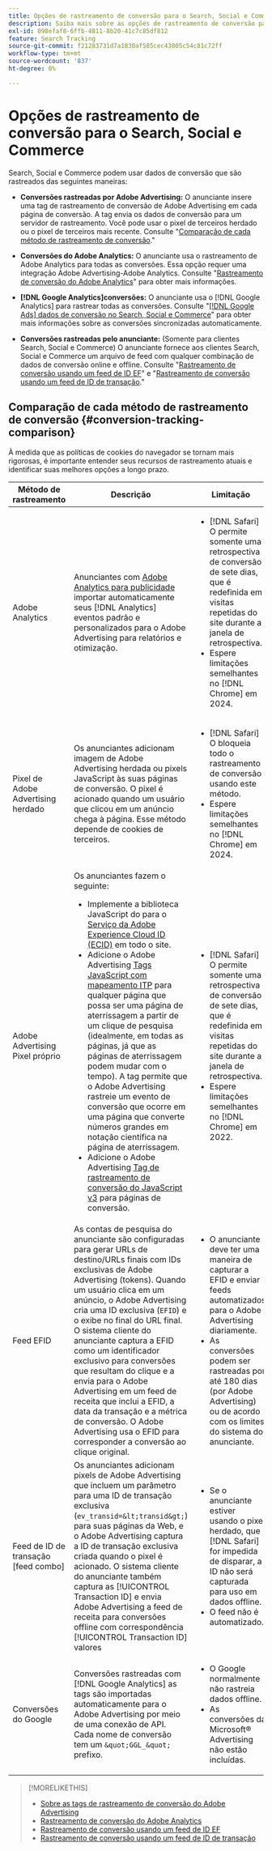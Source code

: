 ```yaml
---
title: Opções de rastreamento de conversão para o Search, Social e Commerce
description: Saiba mais sobre as opções de rastreamento de conversão para o Search, Social e Commerce.
exl-id: 098efaf8-6ffb-4811-8b20-41c7c85df812
feature: Search Tracking
source-git-commit: f21283731d7a1830af585cec43805c54c81c72ff
workflow-type: tm+mt
source-wordcount: '837'
ht-degree: 0%

---
```


# Opções de rastreamento de conversão para o Search, Social e Commerce

Search, Social e Commerce podem usar dados de conversão que são rastreados das seguintes maneiras:

* **Conversões rastreadas por Adobe Advertising:** O anunciante insere uma tag de rastreamento de conversão de Adobe Advertising em cada página de conversão. A tag envia os dados de conversão para um servidor de rastreamento. Você pode usar o pixel de terceiros herdado ou o pixel de terceiros mais recente. Consulte &quot;[Comparação de cada método de rastreamento de conversão](#conversion-tracking-comparison).&quot;

* **Conversões do Adobe Analytics:** O anunciante usa o rastreamento de Adobe Analytics para todas as conversões. Essa opção requer uma integração Adobe Advertising-Adobe Analytics. Consulte &quot;[Rastreamento de conversão do Adobe Analytics](conversion-tracking-analytics.md)&quot; para obter mais informações.

* **[!DNL Google Analytics]conversões:** O anunciante usa o [!DNL Google Analytics] para rastrear todas as conversões. Consulte &quot;[[!DNL Google Ads] dados de conversão no Search, Social e Commerce](/help/search-social-commerce/campaign-management/introduction/google-conversion-data.md)&quot; para obter mais informações sobre as conversões sincronizadas automaticamente.

* **Conversões rastreadas pelo anunciante:** (Somente para clientes Search, Social e Commerce) O anunciante fornece aos clientes Search, Social e Commerce um arquivo de feed com qualquer combinação de dados de conversão online e offline. Consulte &quot;[Rastreamento de conversão usando um feed de ID EF](feed-efid.md)&quot; e &quot;[Rastreamento de conversão usando um feed de ID de transação](feed-transaction-id.md).&quot;

## Comparação de cada método de rastreamento de conversão {#conversion-tracking-comparison}

À medida que as políticas de cookies do navegador se tornam mais rigorosas, é importante entender seus recursos de rastreamento atuais e identificar suas melhores opções a longo prazo.

| Método de rastreamento | Descrição | Limitação | Benefícios | Recomendado? |
|----|----|----|----|----|
| Adobe Analytics | Anunciantes com [Adobe Analytics para publicidade](https://experienceleague.adobe.com/docs/advertising/integrations/analytics/overview.html) importar automaticamente seus [!DNL Analytics] eventos padrão e personalizados para o Adobe Advertising para relatórios e otimização. | <ul><li>[!DNL Safari] O permite somente uma retrospectiva de conversão de sete dias, que é redefinida em visitas repetidas do site durante a janela de retrospectiva.</li><li> Espere limitações semelhantes no [!DNL Chrome] em 2024.</li></ul> | <ul><li>Integração perfeita com o [!DNL Analytics]</li> <li>Consulte dados de pesquisa paga em [!DNL Analytics] Analysis Workspace</li><li>Benefícios além da pesquisa paga</li></ul> | Sim |
| Pixel de Adobe Advertising herdado | Os anunciantes adicionam imagem de Adobe Advertising herdada ou pixels JavaScript às suas páginas de conversão. O pixel é acionado quando um usuário que clicou em um anúncio chega à página. Esse método depende de cookies de terceiros. | <ul><li>[!DNL Safari] O bloqueia todo o rastreamento de conversão usando este método.</li><li>Espere limitações semelhantes no [!DNL Chrome] em 2024.</li></ul> | O pixel já está implementado. No entanto, você ainda deve [implementar a tag de mapeamento ITP adicional](itp-conversion-mapping-tag.md).<br><br>Recomendação: alterne para o pixel primário. | Não |
| Adobe Advertising Pixel próprio | Os anunciantes fazem o seguinte: <ul><li>Implemente a biblioteca JavaScript do para o [Serviço da Adobe Experience Cloud ID (ECID)](https://experienceleague.adobe.com/docs/id-service/using/intro/overview.html) em todo o site.</li><li>Adicione o Adobe Advertising [Tags JavaScript com mapeamento ITP](itp-conversion-mapping-tag.md) para qualquer página que possa ser uma página de aterrissagem a partir de um clique de pesquisa (idealmente, em todas as páginas, já que as páginas de aterrissagem podem mudar com o tempo). A tag permite que o Adobe Advertising rastreie um evento de conversão que ocorre em uma página que converte números grandes em notação científica na página de aterrissagem.</li><li>Adicione o Adobe Advertising [Tag de rastreamento de conversão do JavaScript v3](format-conversion-tag-jsv3.md) para páginas de conversão.</li></ul> | <ul><li>[!DNL Safari] O permite somente uma retrospectiva de conversão de sete dias, que é redefinida em visitas repetidas do site durante a janela de retrospectiva.</li><li>Espere limitações semelhantes no [!DNL Chrome] em 2022.</li></ul> | [!DNL Safari] rastreia conversões durante a retrospectiva de sete dias. Como a pesquisa é redefinida em visitas repetidas ao site durante a janela de pesquisa, a limitação não afeta todas [!DNL Safari] usuários. | Não |
| Feed EFID | As contas de pesquisa do anunciante são configuradas para gerar URLs de destino/URLs finais com IDs exclusivas de Adobe Advertising (tokens). Quando um usuário clica em um anúncio, o Adobe Advertising cria uma ID exclusiva (`EFID`) e o exibe no final do URL final. O sistema cliente do anunciante captura a EFID como um identificador exclusivo para conversões que resultam do clique e a envia para o Adobe Advertising em um feed de receita que inclui a EFID, a data da transação e a métrica de conversão. O Adobe Advertising usa o EFID para corresponder a conversão ao clique original. | <ul><li>O anunciante deve ter uma maneira de capturar a EFID e enviar feeds automatizados para o Adobe Advertising diariamente.</li><li>As conversões podem ser rastreadas por até 180 dias (por Adobe Advertising) ou de acordo com os limites do sistema do anunciante.</li></ul> | <ul><li>Esse método usa dados de conversão primários, de modo que não é afetado pelas limitações de cookies de terceiros.</li><li>As conversões online e offline podem ser enviadas em um feed.</li><li>Não são necessárias alterações de código ou tags para o site.</li></ul> | Sim |
| Feed de ID de transação [feed combo] | Os anunciantes adicionam pixels de Adobe Advertising que incluem um parâmetro para uma ID de transação exclusiva (`ev_transid=&lt;transid&gt;`) para suas páginas da Web, e o Adobe Advertising captura a ID de transação exclusiva criada quando o pixel é acionado. O sistema cliente do anunciante também captura as [!UICONTROL Transaction ID] e envia Adobe Advertising a feed de receita para conversões offline com correspondência [!UICONTROL Transaction ID] valores | <ul><li>Se o anunciante estiver usando o pixel herdado, que [!DNL Safari] for impedida de disparar, a ID não será capturada para uso em dados offline.</li><li>O feed não é automatizado.</li></ul> | <ul><li>Se você implementar o pixel primário, a variável [!UICONTROL Transaction ID] é capturado em [!DNL Safari].</li><li>Fornece rastreamento de eventos de conversão offline/aprovados.</li></ul> | Não |
| Conversões do Google | Conversões rastreadas com [!DNL Google Analytics] as tags são importadas automaticamente para o Adobe Advertising por meio de uma conexão de API. Cada nome de conversão tem um `&quot;GGL_&quot;` prefixo. | <ul><li>O Google normalmente não rastreia dados offline.</li><li>As conversões da Microsoft® Advertising não estão incluídas.</li></ul> | O Google usa o aprendizado de máquina para extrapolar&quot;[conversões modeladas](https://support.google.com/google-ads/answer/10081327).&quot; | Não |

<!--
| Microsoft Advertising Conversions | Conversions tracked with Microsoft Advertising universal event tags (UET) are automatically imported to Adobe Advertising via an API connection. Each conversion name has a &quot;???&quot; prefix. | Microsoft Advertising typically doesn't track offline data. Google conversions aren't included. | ?? | No |
-->

>[!MORELIKETHIS]
>
>* [Sobre as tags de rastreamento de conversão do Adobe Advertising](/help/search-social-commerce/tracking/conversion-tracking-advertising.md)
>* [Rastreamento de conversão do Adobe Analytics](/help/search-social-commerce/tracking/conversion-tracking-analytics.md)
>* [Rastreamento de conversão usando um feed de ID EF](/help/search-social-commerce/tracking/feed-efid.md)
>* [Rastreamento de conversão usando um feed de ID de transação](/help/search-social-commerce/tracking/feed-transaction-id.md)
